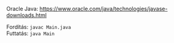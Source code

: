 Oracle Java: <https://www.oracle.com/java/technologies/javase-downloads.html>

Fordítás: `javac Main.java`  
Futtatás: `java Main`


